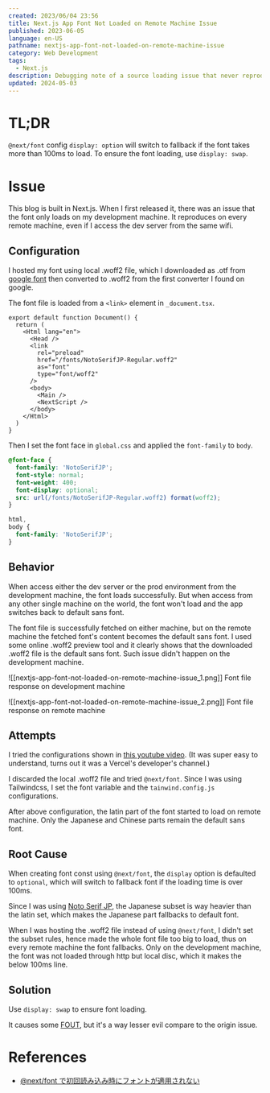 ```yaml
---
created: 2023/06/04 23:56
title: Next.js App Font Not Loaded on Remote Machine Issue
published: 2023-06-05
language: en-US
pathname: nextjs-app-font-not-loaded-on-remote-machine-issue
category: Web Development
tags:
  - Next.js
description: Debugging note of a source loading issue that never reproduces on the dev machine.
updated: 2024-05-03
---
```

# TL;DR
`@next/font` config `display: option` will switch to fallback if the font takes more than 100ms to load. To ensure the font loading, use `display: swap`.
# Issue

This blog is built in Next.js. When I first released it, there was an issue that the font only loads on my development machine. It reproduces on every remote machine, even if I access the dev server from the same wifi. 
## Configuration
I hosted my font using local .woff2 file, which I downloaded as .otf from [google font](https://fonts.google.com/) then converted to .woff2 from the first converter I found on google.

The font file is loaded from a `<link>` element in `_document.tsx`.
```tsx
export default function Document() {
  return (
    <Html lang="en">
      <Head />
      <link
        rel="preload"
        href="/fonts/NotoSerifJP-Regular.woff2"
        as="font"
        type="font/woff2"
      />
      <body>
        <Main />
        <NextScript />
      </body>
    </Html>
  )
}
```
Then I set the font face in `global.css` and applied the `font-family` to `body`.
```css
@font-face {
  font-family: 'NotoSerifJP';
  font-style: normal;
  font-weight: 400;
  font-display: optional;
  src: url(/fonts/NotoSerifJP-Regular.woff2) format(woff2);
}

html,
body {
  font-family: 'NotoSerifJP';
}
```
## Behavior
When access either the dev server or the prod environment from the development machine, the font loads successfully. But when access from any other single machine on the world, the font won't load and the app switches back to default sans font.

The font file is successfully fetched on either machine, but on the remote machine the fetched font's content becomes the default sans font. I used some online .woff2 preview tool and it clearly shows that the downloaded .woff2 file is the default sans font. Such issue didn't happen on the development machine.

![[nextjs-app-font-not-loaded-on-remote-machine-issue_1.png]]
Font file response on development machine

![[nextjs-app-font-not-loaded-on-remote-machine-issue_2.png]]
Font file response on remote machine
## Attempts
I tried the configurations shown in [this youtube video](https://www.youtube.com/watch?v=L8_98i_bMMA).
(It was super easy to understand, turns out it was a Vercel's developer's channel.)

I discarded the local .woff2 file and tried `@next/font`. Since I was using Tailwindcss, I set the font variable and the `tainwind.config.js` configurations. 

After above configuration, the latin part of the font started to load on remote machine. Only the Japanese and Chinese parts remain the default sans font.
## Root Cause
When creating font const using `@next/font`, the `display` option is defaulted to `optional`, which will switch to fallback font if the loading time is over 100ms.

Since I was using [Noto Serif JP](https://fonts.google.com/noto/specimen/Noto+Serif+JP?query=noto+se), the Japanese subset is way heavier than the latin set, which makes the Japanese part fallbacks to default font.

When I was hosting the .woff2 file instead of using `@next/font`, I didn't set the subset rules, hence made the whole font file too big to load, thus on every remote machine the font fallbacks. Only on the development machine, the font was not loaded through http but local disc, which it makes the below 100ms line.
## Solution
Use `display: swap` to ensure font loading.

It causes some [FOUT](https://fonts.google.com/knowledge/glossary/fout), but it's a way lesser evil compare to the origin issue.
# References
- [@next/font で初回読み込み時にフォントが適用されない](https://www.satoooh.org/blog/next-font-display)
